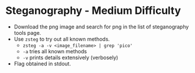 # Steganography - Medium Difficulty
- Download the png image and search for png in the list of steganography tools page.
- Use ```zsteg``` to try out all known methods.
  - ```zsteg -a -v <image_filename> | grep 'pico'```
  - ```-a``` tries all known methods
  - ```-v``` prints details extensively (verbosely)
- Flag obtained in stdout.
